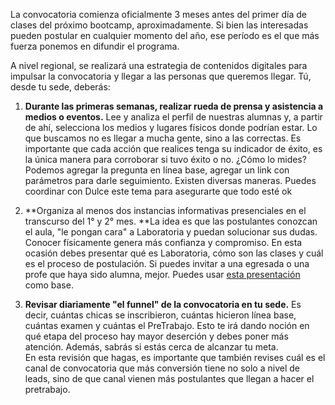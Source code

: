 La convocatoria comienza oficialmente 3 meses antes del primer día de clases del próximo bootcamp, aproximadamente. Si bien las interesadas pueden postular en cualquier momento del año, ese período es el que más fuerza ponemos en difundir el programa.

A nivel regional, se realizará una estrategia de contenidos digitales para impulsar la convocatoria y llegar a las personas que queremos llegar. Tú, desde tu sede, deberás:

1. **Durante las primeras semanas, realizar rueda de prensa y asistencia a medios o eventos.** Lee y analiza el perfil de nuestras alumnas y, a partir de ahí, selecciona los medios y lugares físicos donde podrían estar. Lo que buscamos no es llegar a mucha gente, sino a las correctas. Es importante que cada acción que realices tenga su indicador de éxito, es la única manera para corroborar si tuvo éxito o no. 
   ¿Cómo lo mides? Podemos agregar la pregunta en línea base, agregar un link con parámetros para darle seguimiento. Existen diversas maneras. Puedes coordinar con Dulce este tema para asegurarte que todo esté ok

2. **Organiza al menos dos instancias informativas presenciales en el transcurso del 1° y 2° mes. **La idea es que las postulantes conozcan el aula, "le pongan cara" a Laboratoria y puedan solucionar sus dudas. Conocer físicamente genera más confianza y compromiso. En esta ocasión debes presentar qué es Laboratoria, cómo son las clases y cuál es el proceso de postulación. Si puedes invitar a una egresada o una profe que haya sido alumna, mejor. Puedes usar [esta presentación ](https://docs.google.com/presentation/d/1B_jTWFnCC8n7jbGudlRj6PHc9dNIEuEVmBtxK9fwLLg/edit#slide=id.g1d9884b5b0_0_215)como base.

3. **Revisar diariamente "el funnel" de la convocatoria en tu sede.** Es decir, cuántas chicas se inscribieron, cuántas hicieron línea base, cuántas examen y cuántas el PreTrabajo. Esto te irá dando noción en qué etapa del proceso hay mayor deserción y debes poner más atención. Además, sabrás si estás cerca de alcanzar tu meta.   
   En esta revisión que hagas, es importante que también revises cuál es el canal de convocatoria que más conversión tiene no solo a nivel de leads, sino de que canal vienen más postulantes que llegan a hacer el pretrabajo.





